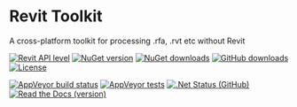 Revit Toolkit
=============

A cross-platform toolkit for processing .rfa, .rvt etc without Revit

[![Revit API level](https://img.shields.io/badge/Revit%20API%20Level-2017-447788.svg)](http://www.revitapidocs.com/2017/)
[![NuGet version](https://img.shields.io/nuget/v/CodeCave.Revit.Toolkit.svg)](https://www.nuget.org/packages/CodeCave.Revit.Toolkit/)
[![NuGet downloads](https://img.shields.io/nuget/dt/CodeCave.Revit.Toolkit.svg?label=NuGet%20downloads)](https://www.nuget.org/packages/CodeCave.Revit.Toolkit/)
[![GitHub downloads](https://img.shields.io/github/downloads/CodeCavePro/revit-toolkit/total.svg?label=GitHub%20downloads)](https://github.com/CodeCavePro/revit-toolkit/releases)
[![License](https://img.shields.io/github/license/codecavepro/revit-toolkit.svg)](https://github.com/CodeCavePro/revit-toolkit/blob/master/LICENSE.txt)

[![AppVeyor build status](https://img.shields.io/appveyor/ci/salaros/revit-toolkit/master.svg?logo=appveyor)](https://ci.appveyor.com/project/salaros/revit-toolkit/history)
[![AppVeyor tests](https://img.shields.io/appveyor/tests/salaros/revit-toolkit.svg)]()
[![.Net Status (GitHub)](https://img.shields.io/dotnetstatus/gh/codecavepro/revit-toolkit/API.svg)]()
[![Read the Docs (version)](https://img.shields.io/readthedocs/revit-toolkit/latest.svg)](http://revit-toolkit.readthedocs.io/en/latest/)
